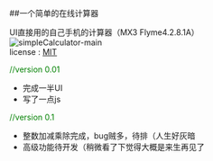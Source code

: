 ##一个简单的在线计算器

UI直接用的自己手机的计算器（MX3 Flyme4.2.8.1A）  
![simpleCalculator-main](http://7xiu7f.com1.z0.glb.clouddn.com/blog_simpleCalculator-main.png)  
license : [MIT](http://wkcole.github.com/license)  

 <span style="color:green">//version 0.01</span>  
 
 * 完成一半UI  
 * 写了一点js

 <span style="color:green">//version 0.1</span>  
 
 * 整数加减乘除完成，bug贼多，待排（人生好灰暗  
 * 高级功能待开发（稍微看了下觉得大概是来生再见了  